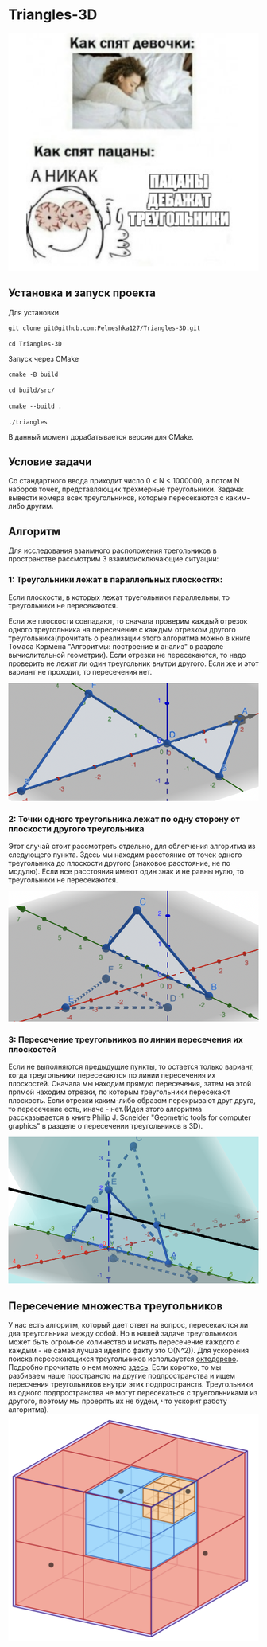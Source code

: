 # Triangles-3D

![image](Images/debug.png)

## Установка и запуск проекта
Для установки
```
git clone git@github.com:Pelmeshka127/Triangles-3D.git

cd Triangles-3D
```

Запуск через CMake
```
cmake -B build

cd build/src/

cmake --build .

./triangles
```

В данный момент дорабатывается версия для CMake.

## Условие задачи

Со стандартного ввода приходит число 0 < N < 1000000, а потом N наборов точек, представляющих трёхмерные треугольники. Задача: вывести номера всех треугольников, которые пересекаются с каким-либо другим.

## Алгоритм

Для исследования взаимного расположения трегольников в пространстве рассмотрим 3 взаимоисключающие ситуации:

### 1: Треугольники лежат в параллельных плоскостях:

Если плоскости, в которых лежат труегольники параллельны, то треугольники не пересекаются.

Если же плоскости совпадают, то сначала проверим каждый отрезок одного треугольника на пересечение с каждым отрезком другого треугольника(прочитать о реализации этого алгоритма можно в книге Томаса Кормена "Алгоритмы: построение и анализ" в разделе вычислительной геометрии).
Если отрезки не пересекаются, то надо проверить не лежит ли один треугольник внутри другого. Если же и этот вариант не проходит, то пересечения нет.

![image](Images/coplanar.png)

### 2: Точки одного треугольника лежат по одну сторону от плоскости другого треугольника

Этот случай стоит рассмотреть отдельно, для облегчения алгоритма из следующего пункта.
Здесь мы находим расстояние от точек одного треугольника до плоскости другого (знаковое расстояние, не по модулю). Если все расстояния имеют один знак и не равны нулю, то треугольники не пересекаются.

![image](Images/alldistanceshaveonesign.png)

### 3: Пересечение треугольников по линии пересечения их плоскостей

Если не выполняются предыдущие пункты, то остается только вариант, когда треугольники пересекаются по линии пересечения их плоскостей. Сначала мы находим прямую пересечения, затем на этой прямой находим отрезки, по которым треугольники пересекают плоскость. Если отрезки каким-либо образом перекрывают друг друга, то пересечение есть, иначе - нет.(Идея этого алгоритма рассказывается в книге Philip J. Scneider "Geometric tools for computer graphics" в разделе о пересечении треугольников в 3D).

![image](Images/segment.png)

## Пересечение множества треугольников

У нас есть алгоритм, который дает ответ на вопрос, пересекаются ли два треугольника между собой. Но в нашей задаче треугольников может быть огромное количество и искать пересечение каждого с каждым - не самая лучшая идея(по факту это O(N^2)). Для ускорения поиска пересекающихся треугольников используется [октодерево](https://ru.wikipedia.org/wiki/Октодерево). Подробно прочитать о нем можно [здесь](https://habr.com/ru/articles/334990/). Если коротко, то мы разбиваем наше пространсто на другие подпространства и ищем пересчения треугольников внутри этих подпространств. Треугольники из одного подпространства не могут пересекаться с труегольниками из другого, поэтому мы проерять их не будем, что ускорит работу алгоритма).
![image](Images/octo.png)